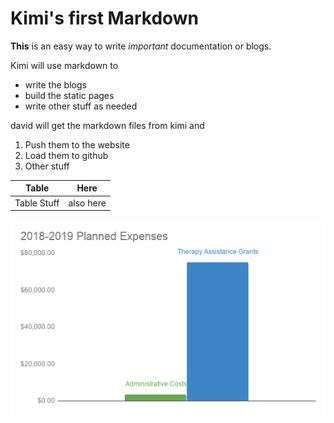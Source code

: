 # Kimi's first Markdown

**This** is an easy way to write _important_ documentation or blogs.

Kimi will use markdown to
* write the blogs
* build the static pages
* write other stuff as needed

david will get the markdown files from kimi and
1. Push them to the website
1. Load them to github
1. Other stuff


| Table | Here|
|---|---|
|Table Stuff|also here|


![Finance Chart](chart.png)
